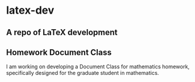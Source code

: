 # latex-dev
A repo of LaTeX development
---
## Homework Document Class

I am working on developing a Document Class for mathematics homework, specifically
designed for the graduate student in mathematics.
